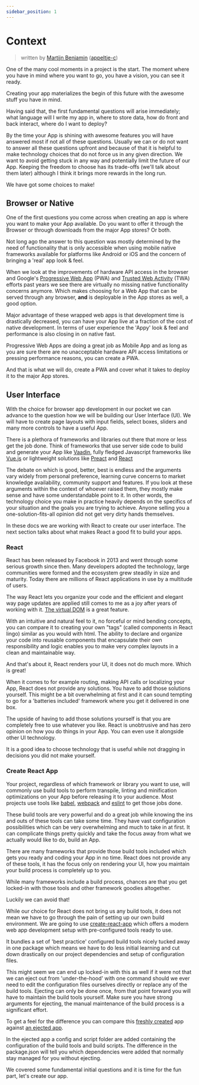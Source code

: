 ```yaml
---
sidebar_position: 1
---
```


# Context

> written by [Martijn Benjamin](https://www.linkedin.com/in/martijn-benjamin/) ([appeltje-c](https://github.com/appeltje-c))

One of the many cool moments in a project is the start. The moment where you have in mind where you want to go, you have a vision, you can see it ready.

Creating your app materializes the begin of this future with the awesome stuff you have in mind.

Having said that, the first fundamental questions will arise immediately; what language will I write my app in, where to store data, how do front and back interact, where do I want to deploy?

By the time your App is shining with awesome features you will have answered most if not all of these questions. Usually we can or do not want to answer all these questions upfront and because of that it is helpful to make technology choices that do not force us in any given direction. We want to avoid getting stuck in any way and potentially limit the future of our App. Keeping the freedom to choose has its trade-offs (we'll talk about them later) although I think it brings more rewards in the long run.

We have got some choices to make!

## Browser or Native

One of the first questions you come across when creating an app is where you want to make your App available. Do you want to offer it through the Browser or through downloads from the major App stores? Or both.

Not long ago the answer to this question was mostly determined by the need of functionality that is only accessible when using mobile native frameworks available for platforms like Android or iOS and the concern of bringing a 'real' app look & feel.

When we look at the improvements of hardware API access in the browser and Google's [Progressive Web App](https://web.dev/learn/pwa/welcome) (PWA) and [Trusted Web Activity](https://developer.chrome.com/docs/android/trusted-web-activity) (TWA) efforts past years we see there are virtually no missing native functionality concerns anymore. Which makes choosing for a Web App that can be served through any browser, **and** is deployable in the App stores as well, a good option.

Major advantage of these wrapped web apps is that development time is drastically decreased, you can have your App live at a fraction of the cost of native development. In terms of user experience the 'Appy' look & feel and performance is also closing in on native fast.

Progressive Web Apps are doing a great job as Mobile App and as long as you are sure there are no unacceptable hardware API access limitations or pressing performance reasons, you can create a PWA.

And that is what we will do, create a PWA and cover what it takes to deploy it to the major App stores.

## User Interface

With the choice for browser app development in our pocket we can advance to the question how we will be building our User Interface (UI). We will have to create page layouts with input fields, select boxes, sliders and many more controls to have a useful App.

There is a plethora of frameworks and libraries out there that more or less get the job done. Think of frameworks that use server side code to build and generate your App like [Vaadin](https://vaadin.com/), fully fledged Javascript frameworks like [Vue.js](https://vuejs.org) or lightweight solutions like [Preact](https://preactjs.com/) and [React](https://react.dev)

The debate on which is good, better, best is endless and the arguments vary widely from personal preference, learning curve concerns to market knowledge availability, community support and features. If you look at these arguments within the context of whoever raised them, they mostly make sense and have some understandable point to it. In other words, the technology choice you make in practice heavily depends on the specifics of your situation and the goals you are trying to achieve. Anyone selling you a one-solution-fits-all opinion did not get very dirty hands themselves.

In these docs we are working with React to create our user interface. The next section talks about what makes React a good fit to build your apps.

### React

React has been released by Facebook in 2013 and went through some serious growth since then. Many developers adopted the technology, large communities were formed and the ecosystem grew steadily in size and maturity. Today there are millions of React applications in use by a multitude of users.

The way React lets you organize your code and the efficient and elegant way page updates are applied still comes to me as a joy after years of working with it. [The virtual DOM](https://www.codecademy.com/article/react-virtual-dom) is a great feature.

With an intuitive and natural feel to it, no forceful or mind bending concepts, you can compare it to creating your own "tags" (called components in React lingo) similar as you would with html. The ability to declare and organize your code into reusable components that encapsulate their own responsibility and logic enables you to make very complex layouts in a clean and maintainable way.

And that's about it, React renders your UI, it does not do much more. Which is great!

When it comes to for example routing, making API calls or localizing your App, React does not provide any solutions. You have to add those solutions yourself. This might be a bit overwhelming at first and it can sound tempting to go for a 'batteries included' framework where you get it delivered in one box.

The upside of having to add those solutions yourself is that you are completely free to use whatever you like. React is unobtrusive and has zero opinion on how you do things in your App. You can even use it alongside other UI technology.

It is a good idea to choose technology that is useful while not dragging in decisions you did not make yourself.

### Create React App

Your project, regardless of which framework or library you want to use, will commonly use build tools to perform transpile, linting and minification optimizations on your App before releasing it to your audience. Most projects use tools like [babel](https://babeljs.io/), [webpack](https://webpack.js.org/) and [eslint](https://eslint.org/) to get those jobs done.

These build tools are very powerful and do a great job while knowing the ins and outs of these tools can take some time. They have vast configuration possibilities which can be very overwhelming and much to take in at first. It can complicate things pretty quickly and take the focus away from what we actually would like to do, build an App.

There are many frameworks that provide those build tools included which gets you ready and coding your App in no time. React does not provide any of these tools, it has the focus only on rendering your UI, how you maintain your build process is completely up to you.

While many frameworks include a build process, chances are that you get locked-in with those tools and other framework goodies altogether.

Luckily we can avoid that!

While our choice for React does not bring us any build tools, it does not mean we have to go through the pain of setting up our own build environment. We are going to use [create-react-app](https://create-react-app.dev) which offers a modern web app development setup with pre-configured tools ready to use.

It bundles a set of 'best practice' configured build tools nicely tucked away in one package which means we have to do less initial learning and cut down drastically on our project dependencies and setup of configuration files.

This might seem we can end up locked-in with this as well if it were not that we can eject out from 'under-the-hood' with one command should we ever need to edit the configuration files ourselves directly or replace any of the build tools. Ejecting can only be done once, from that point forward you will have to maintain the build tools yourself. Make sure you have strong arguments for ejecting, the manual maintenance of the build process is a significant effort.

To get a feel for the difference you can compare this [freshly created](https://github.com/appeltje-c/starter-app/tree/02-starting-your-app) app against [an ejected app](https://github.com/appeltje-c/starter-app/tree/02-starting-you-app-ejected).

In the ejected app a config and script folder are added containing the configuration of the build tools and build scripts. The difference in the package.json will tell you which dependencies were added that normally stay managed for you without ejecting.

We covered some fundamental initial questions and it is time for the fun part, let's create our app.
